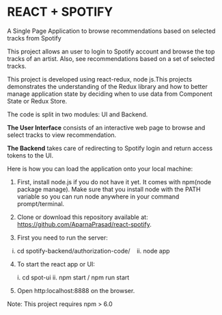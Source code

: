 # REACT + SPOTIFY
A Single Page Application to browse recommendations based on selected tracks from Spotify

This project allows an user to login to Spotify account and browse the top tracks of an artist. 
Also, see recommendations based on a set of selected tracks. 

This project is developed using react-redux, node js.This projects demonstrates the understanding of the Redux library 
and how to better manage application state by deciding when to use data from Component State or Redux Store.

The code is split in two modules: UI and Backend. 

<b>The User Interface</b> consists of an interactive web page to browse and select tracks to view recommendation.

<b>The Backend</b> takes care of redirecting to Spotify login and return access tokens to the UI.


Here is how you can load the application onto your local machine:

1. First, install node.js if you do not have it yet. It comes with npm(node package manage). Make sure that you install node with the PATH variable so you can run node anywhere in your command prompt/terminal.

2. Clone or download this repository available at: https://github.com/AparnaPrasad/react-spotify. 

3. First you need to run the server:

    i. cd spotify-backend/authorization-code/
    ii. node app

4. To start the react app or UI:

    i. cd spot-ui
    ii. npm start / npm run start

5. Open http:localhost:8888 on the browser. 

Note: This project requires npm > 6.0
